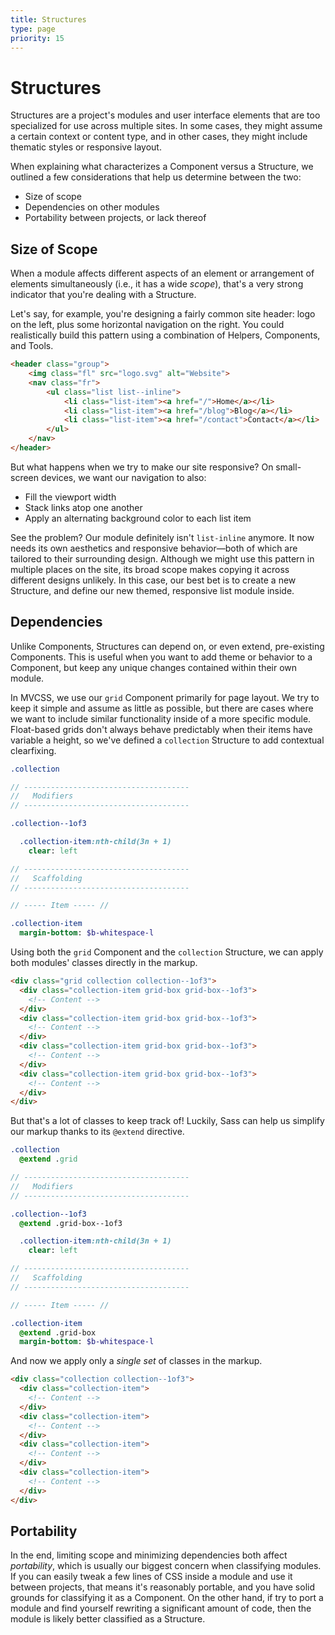 ```yaml
---
title: Structures
type: page
priority: 15
---
```


Structures
==========

Structures are a project's modules and user interface elements that are too specialized for use across multiple sites. In some cases, they might assume a certain context or content type, and in other cases, they might include thematic styles or responsive layout.

When explaining what characterizes a Component versus a Structure, we outlined a few considerations that help us determine between the two:

- Size of scope
- Dependencies on other modules
- Portability between projects, or lack thereof

Size of Scope
-------------

When a module affects different aspects of an element or arrangement of elements simultaneously (i.e., it has a wide *scope*), that's a very strong indicator that you're dealing with a Structure.

Let's say, for example, you're designing a fairly common site header: logo on the left, plus some horizontal navigation on the right. You could realistically build this pattern using a combination of Helpers, Components, and Tools.

```html
<header class="group">
    <img class="fl" src="logo.svg" alt="Website">
    <nav class="fr">
        <ul class="list list--inline">
            <li class="list-item"><a href="/">Home</a></li>
            <li class="list-item"><a href="/blog">Blog</a></li>
            <li class="list-item"><a href="/contact">Contact</a></li>
        </ul>
    </nav>
</header>
```

But what happens when we try to make our site responsive? On small-screen devices, we want our navigation to also:

- Fill the viewport width
- Stack links atop one another
- Apply an alternating background color to each list item

See the problem? Our module definitely isn't `list-inline` anymore. It now needs its own aesthetics and responsive behavior&mdash;both of which are tailored to their surrounding design. Although we might use this pattern in multiple places on the site, its broad scope makes copying it across different designs unlikely. In this case, our best bet is to create a new Structure, and define our new themed, responsive list module inside.

Dependencies
------------

Unlike Components, Structures can depend on, or even extend, pre-existing Components. This is useful when you want to add theme or behavior to a Component, but keep any unique changes contained within their own module.

In MVCSS, we use our `grid` Component primarily for page layout. We try to keep it simple and assume as little as possible, but there are cases where we want to include similar functionality inside of a more specific module. Float-based grids don't always behave predictably when their items have variable a height, so we've defined a `collection` Structure to add contextual clearfixing.

```sass
.collection

// -------------------------------------
//   Modifiers
// -------------------------------------

.collection--1of3

  .collection-item:nth-child(3n + 1)
    clear: left

// -------------------------------------
//   Scaffolding
// -------------------------------------

// ----- Item ----- //

.collection-item
  margin-bottom: $b-whitespace-l
```

Using both the `grid` Component and the `collection` Structure, we can apply both modules' classes directly in the markup.

```html
<div class="grid collection collection--1of3">
  <div class="collection-item grid-box grid-box--1of3">
    <!-- Content -->
  </div>
  <div class="collection-item grid-box grid-box--1of3">
    <!-- Content -->
  </div>
  <div class="collection-item grid-box grid-box--1of3">
    <!-- Content -->
  </div>
  <div class="collection-item grid-box grid-box--1of3">
    <!-- Content -->
  </div>
</div>
```

But that's a lot of classes to keep track of! Luckily, Sass can help us simplify our markup thanks to its `@extend` directive.

```sass
.collection
  @extend .grid

// -------------------------------------
//   Modifiers
// -------------------------------------

.collection--1of3
  @extend .grid-box--1of3

  .collection-item:nth-child(3n + 1)
    clear: left

// -------------------------------------
//   Scaffolding
// -------------------------------------

// ----- Item ----- //

.collection-item
  @extend .grid-box
  margin-bottom: $b-whitespace-l
```

And now we apply only a *single set* of classes in the markup.

```html
<div class="collection collection--1of3">
  <div class="collection-item">
    <!-- Content -->
  </div>
  <div class="collection-item">
    <!-- Content -->
  </div>
  <div class="collection-item">
    <!-- Content -->
  </div>
  <div class="collection-item">
    <!-- Content -->
  </div>
</div>
```

Portability
-----------

In the end, limiting scope and minimizing dependencies both affect *portability*, which is usually our biggest concern when classifying modules. If you can easily tweak a few lines of CSS inside a module and use it between projects, that means it's reasonably portable, and you have solid grounds for classifying it as a Component. On the other hand, if try to port a module and find yourself rewriting a significant amount of code, then the module is likely better classified as a Structure.
